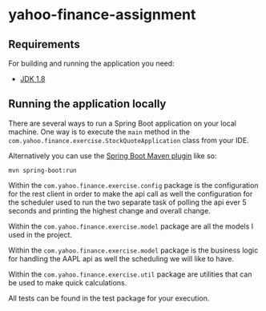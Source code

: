 # yahoo-finance-assignment


## Requirements

For building and running the application you need:

- [JDK 1.8](http://www.oracle.com/technetwork/java/javase/downloads/jdk8-downloads-2133151.html)

## Running the application locally

There are several ways to run a Spring Boot application on your local machine. One way is to execute the `main` method in the 
`com.yahoo.finance.exercise.StockQuoteApplication` class from your IDE.

Alternatively you can use the [Spring Boot Maven plugin](https://docs.spring.io/spring-boot/docs/current/reference/html/build-tool-plugins-maven-plugin.html) 
like so:

```shell
mvn spring-boot:run
```

Within the `com.yahoo.finance.exercise.config` package is the configuration for the rest client in order to make the api call as well 
the configuration for the scheduler used to run the two separate task of polling the api ever 5 seconds and printing the highest change 
and overall change.

Within the `com.yahoo.finance.exercise.model` package are all the models I used in the project.

Within the `com.yahoo.finance.exercise.model` package is the business logic for handling the 
AAPL  api as well the scheduling we will like to have.

Within the `com.yahoo.finance.exercise.util` package are utilities that can be used to make quick calculations.

All tests can be found in the test package for your execution. 


